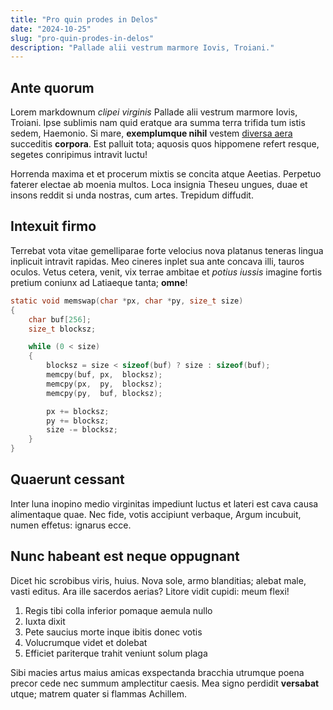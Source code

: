 ```yaml
---
title: "Pro quin prodes in Delos"
date: "2024-10-25"
slug: "pro-quin-prodes-in-delos"
description: "Pallade alii vestrum marmore Iovis, Troiani."
---
```


## Ante quorum

Lorem markdownum *clipei virginis* Pallade alii vestrum marmore Iovis, Troiani.
Ipse sublimis nam quid eratque ara summa terra trifida tum istis sedem,
Haemonio. Si mare, **exemplumque nihil** vestem [diversa
aera](http://abtabellis.com/ulterius) succeditis **corpora**. Est palluit tota;
aquosis quos hippomene refert resque, segetes conripimus intravit luctu!

Horrenda maxima et et procerum mixtis se concita atque Aeetias. Perpetuo faterer
electae ab moenia multos. Loca insignia Theseu ungues, duae et insons reddit si
unda nostras, cum artes. Trepidum diffudit.

## Intexuit firmo

Terrebat vota vitae gemelliparae forte velocius nova platanus teneras lingua
inplicuit intravit rapidas. Meo cineres inplet sua ante concava illi, tauros
oculos. Vetus cetera, venit, vix terrae ambitae et *potius iussis* imagine
fortis pretium coniunx ad Latiaeque tanta; **omne**!

```c
static void memswap(char *px, char *py, size_t size)
{
	char buf[256];
	size_t blocksz;

	while (0 < size)
	{
		blocksz = size < sizeof(buf) ? size : sizeof(buf);
		memcpy(buf, px,  blocksz);
		memcpy(px,  py,  blocksz);
		memcpy(py,  buf, blocksz);

		px += blocksz;
		py += blocksz;
		size -= blocksz;
	}
}
```

## Quaerunt cessant

Inter luna inopino medio virginitas impediunt luctus et lateri est cava causa
alimentaque quae. Nec fide, votis accipiunt verbaque, Argum incubuit, numen
effetus: ignarus ecce.

## Nunc habeant est neque oppugnant

Dicet hic scrobibus viris, huius. Nova sole, armo blanditias; alebat male, vasti
editus. Ara ille sacerdos aerias? Litore vidit cupidi: meum flexi!

1. Regis tibi colla inferior pomaque aemula nullo
2. Iuxta dixit
3. Pete saucius morte inque ibitis donec votis
4. Volucrumque videt et dolebat
5. Efficiet pariterque trahit veniunt solum plaga

Sibi macies artus maius amicas exspectanda bracchia utrumque poena precor cede
nec summum amplectitur caesis. Mea signo perdidit **versabat** utque; matrem
quater si flammas Achillem.
